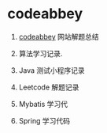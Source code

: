 # codeabbey

1. [codeabbey](http://www.codeabbey.com) 网站解题总结

2. 算法学习记录.

3. Java 测试小程序记录

4. Leetcode 解题记录

5. Mybatis 学习代

5. Spring 学习代码
